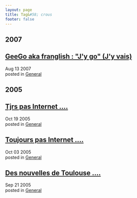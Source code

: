 ```yaml
---
layout: page
title: Tag&#58; crous
footer: false
---
```


<div id="blog-archives" class="category">
<h2>2007</h2>

<article>
<h1><a href="/2007/08/13/geego-aka-franglish-jy-go-jy-vais/index.html">GeeGo aka franglish : "J'y go" (J'y vais)</a></h1>
<time datetime="2007-08-13T00:00:00-06:00" pubdate><span class='month'>Aug</span> <span class='day'>13</span> <span class='year'>2007</span></time>
<footer>
<span class="categories">posted in 
<a href='/categories/general/'>General</a></span>
</footer>
</article>
<h2>2005</h2>

<article>
<h1><a href="/2005/10/19/tjrs-pas-internet/index.html">Tjrs pas Internet ....</a></h1>
<time datetime="2005-10-19T00:00:00-06:00" pubdate><span class='month'>Oct</span> <span class='day'>19</span> <span class='year'>2005</span></time>
<footer>
<span class="categories">posted in 
<a href='/categories/general/'>General</a></span>
</footer>
</article>

<article>
<h1><a href="/2005/10/03/toujours-pas-internet/index.html">Toujours pas Internet ....</a></h1>
<time datetime="2005-10-03T00:00:00-06:00" pubdate><span class='month'>Oct</span> <span class='day'>03</span> <span class='year'>2005</span></time>
<footer>
<span class="categories">posted in 
<a href='/categories/general/'>General</a></span>
</footer>
</article>

<article>
<h1><a href="/2005/09/21/des-nouvelles-de-toulouse/index.html">Des nouvelles de Toulouse ....</a></h1>
<time datetime="2005-09-21T00:00:00-06:00" pubdate><span class='month'>Sep</span> <span class='day'>21</span> <span class='year'>2005</span></time>
<footer>
<span class="categories">posted in 
<a href='/categories/general/'>General</a></span>
</footer>
</article>
</div>

